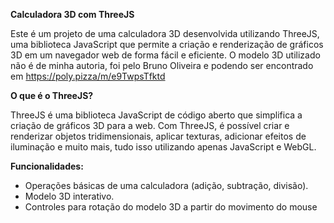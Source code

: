 **Calculadora 3D com ThreeJS**

Este é um projeto de uma calculadora 3D desenvolvida utilizando ThreeJS, uma biblioteca JavaScript que permite a criação e renderização de gráficos 3D em um navegador web de forma fácil e eficiente. O modelo 3D utilizado não é de minha autoria, foi pelo Bruno Oliveira e podendo ser encontrado em https://poly.pizza/m/e9TwpsTfktd

**O que é o ThreeJS?**

ThreeJS é uma biblioteca JavaScript de código aberto que simplifica a criação de gráficos 3D para a web. Com ThreeJS, é possível criar e renderizar objetos tridimensionais, aplicar texturas, adicionar efeitos de iluminação e muito mais, tudo isso utilizando apenas JavaScript e WebGL.

**Funcionalidades:**

- Operações básicas de uma calculadora (adição, subtração, divisão).
- Modelo 3D interativo.
- Controles para rotação do modelo 3D a partir do movimento do mouse
